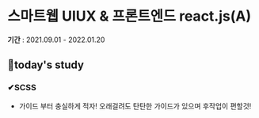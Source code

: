 # 스마트웹 UIUX & 프론트엔드 react.js(A)

**기간** : 2021.09.01 - 2022.01.20

## 📌today's study

### ✔SCSS

- 가이드 부터 충실하게 적자! 오래걸려도 탄탄한 가이드가 있으며 후작업이 편할것!


